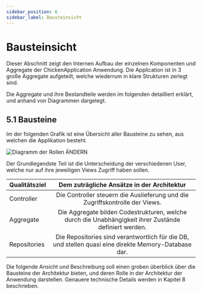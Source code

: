 ```yaml
---
sidebar_position: 6
sidebar_label: Bausteinsicht
---
```


# Bausteinsicht

Dieser Abschnitt zeigt den Internen Aufbau der einzelnen Komponenten und Aggregate der ChickenApplication Anwendung. Die Application ist in 3 große Aggregate aufgeteilt, welche wiederrum in klare Strukturen zerlegt sind.

Die Aggregate und ihre Bestandteile werden im folgenden detailliert erklärt, und anhand von Diagrammen dargelegt.

## 5.1 Bausteine

Im der folgenden Grafik ist eine Übersicht aller Bausteine zu sehen, aus welchen die Applikation besteht.

![Diagramm der Rollen](\img\OnionJens.PNG) ÄNDERN

Der Grundlegendste Teil ist die Unterscheidung der verschiedenen User, welche nur auf ihre jeweiligen Views Zugriff haben sollen.

|Qualitätsziel|Dem zuträgliche Ansätze in der Architektur|
|--------------|:-----:|
|Controller|Die Controller steuern die Auslieferung und die Zugriffskontrolle der Views.|
|Aggregate|Die Aggregate bilden Codestrukturen, welche durch die Unabhängigkeit ihrer Zustände definiert werden.|
|Repositories|Die Repositories sind verantwortlich für die DB, und stellen quasi eine direkte Memory-Database dar.|

Die folgende Ansicht und Beschreibung soll einen groben überblick über die Bausteine der Architektur bieten, und deren Rolle in der Architektur der Anwendung darstellen.
Genauere technische Details werden in Kapitel 8 beschrieben.


